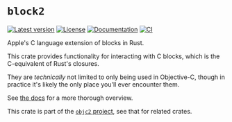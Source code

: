 # `block2`

[![Latest version](https://badgen.net/crates/v/block2)](https://crates.io/crates/block2)
[![License](https://badgen.net/badge/license/MIT/blue)](https://github.com/madsmtm/objc2/blob/master/LICENSE.txt)
[![Documentation](https://docs.rs/block2/badge.svg)](https://docs.rs/block2/)
[![CI](https://github.com/madsmtm/objc2/actions/workflows/ci.yml/badge.svg)](https://github.com/madsmtm/objc2/actions/workflows/ci.yml)

Apple's C language extension of blocks in Rust.

This crate provides functionality for interacting with C blocks, which is the
C-equivalent of Rust's closures.

They are _technically_ not limited to only being used in Objective-C, though
in practice it's likely the only place you'll ever encounter them.

See [the docs](https://docs.rs/block2/) for a more thorough overview.

This crate is part of the [`objc2` project](https://github.com/madsmtm/objc2),
see that for related crates.
